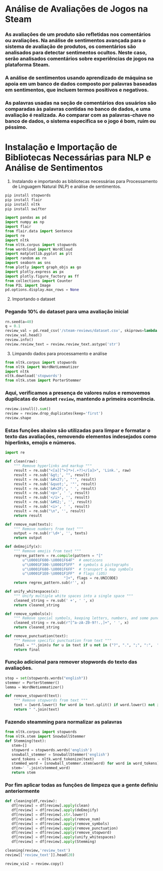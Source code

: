 # Análise de Avaliações de Jogos na Steam

### As avaliações de um produto são refletidas nos comentários ou avaliações. Na análise de sentimentos avançada para o sistema de avaliação de produtos, os comentários são analisados para detectar sentimentos ocultos. Neste caso, serão analisados comentários sobre experiências de jogos na plataforma Steam.

### A análise de sentimentos usando aprendizado de máquina se apoia em um banco de dados composto por palavras baseadas em sentimentos, que incluem termos positivos e negativos.

### As palavras usadas na seção de comentários dos usuários são comparadas às palavras contidas no banco de dados, e uma avaliação é realizada. Ao comparar com as palavras-chave no banco de dados, o sistema especifica se o jogo é bom, ruim ou péssimo.

# Instalação e Importação de Bibliotecas Necessárias para NLP e Análise de Sentimentos

1. Instalando e importando as bibliotecas necessárias para Processamento de Linguagem Natural (NLP) e análise de sentimentos.

```bash
pip install stopwords
pip install flair
pip install nltk
pip install swifter
```

```python
import pandas as pd
import numpy as np
import flair
from flair.data import Sentence
import re
import nltk
from nltk.corpus import stopwords
from wordcloud import WordCloud
import matplotlib.pyplot as plt
import random as rn
import seaborn as sns
from plotly import graph_objs as go
import plotly.express as px
import plotly.figure_factory as ff
from collections import Counter
from PIL import Image
pd.options.display.max_rows = None
```

2. Importando o dataset


### Pegando 10% do dataset para uma avaliação inicial

```python
rn.seed(a=40)
q = 0.1  
review_val = pd.read_csv('/steam-reviews/dataset.csv', skiprows=lambda i: i > 0 and rn.random() > q)
review_val.head()
review.info()
review.review_text = review.review_text.astype('str')
```

3. Limpando dados para processamento e análise

```python
from nltk.corpus import stopwords
from nltk import WordNetLemmatizer
import nltk
nltk.download('stopwords')
from nltk.stem import PorterStemmer
```
### Aqui, verificamos a presença de valores nulos e removemos duplicatas do dataset `review`, mantendo a primeira ocorrência.

```python
review.isnull().sum()
review = review.drop_duplicates(keep='first')
review.shape
```

### Estas funções abaixo são utilizadas para limpar e formatar o texto das avaliações, removendo elementos indesejados como hiperlinks, emojis e números.

```python
import re

def clean(raw):
    """ Remove hyperlinks and markup """
    result = re.sub("<[a][^>]*>(.+?)</[a]>", 'Link.', raw)
    result = re.sub('&gt;', "", result)
    result = re.sub('&#x27;', "'", result)
    result = re.sub('&quot;', '"', result)
    result = re.sub('&#x2F;', ' ', result)
    result = re.sub('<p>', ' ', result)
    result = re.sub('</i>', '', result)
    result = re.sub('&#62;', '', result)
    result = re.sub('<i>', ' ', result)
    result = re.sub("\n", '', result)
    return result

def remove_num(texts):
    """ Remove numbers from text """
    output = re.sub(r'\d+', '', texts)
    return output

def deEmojify(x):
    """ Remove emojis from text """
    regrex_pattern = re.compile(pattern = "["
        u"\U0001F600-\U0001F64F"  # emoticons
        u"\U0001F300-\U0001F5FF"  # symbols & pictographs
        u"\U0001F680-\U0001F6FF"  # transport & map symbols
        u"\U0001F1E0-\U0001F1FF"  # flags (iOS)
                           "]+", flags = re.UNICODE)
    return regrex_pattern.sub(r'', x)

def unify_whitespaces(x):
    """ Unify multiple white spaces into a single space """
    cleaned_string = re.sub(' +', ' ', x)
    return cleaned_string

def remove_symbols(x):
    """ Remove special symbols, keeping letters, numbers, and some punctuation """
    cleaned_string = re.sub(r"[^a-zA-Z0-9?!.,]+", ' ', x)
    return cleaned_string

def remove_punctuation(text):
    """ Remove specific punctuation from text """
    final = "".join(u for u in text if u not in ("?", ".", ";", ":",  "!",'"',','))
    return final
```
### Função adicional para remover stopwords do texto das avaliações.

```python
stop = set(stopwords.words("english"))
stemmer = PorterStemmer()
lemma = WordNetLemmatizer()

def remove_stopword(text):
    """ Remove stopwords from text """
    text = [word.lower() for word in text.split() if word.lower() not in stop]
    return " ".join(text)
```

### Fazendo steamming para normalizar as palavras 

```python
from nltk.corpus import stopwords
from nltk.stem import SnowballStemmer
def Stemming(text):
   stem=[]
   stopword = stopwords.words('english')
   snowball_stemmer = SnowballStemmer('english')
   word_tokens = nltk.word_tokenize(text)
   stemmed_word = [snowball_stemmer.stem(word) for word in word_tokens]
   stem=' '.join(stemmed_word)
   return stem
 ```

 ### Por fim aplicar todas as funções de limpeza que a gente definiu anteriormente

 ```python
 def cleaning(df,review):
    df[review] = df[review].apply(clean)
    df[review] = df[review].apply(deEmojify)
    df[review] = df[review].str.lower()
    df[review] = df[review].apply(remove_num)
    df[review] = df[review].apply(remove_symbols)
    df[review] = df[review].apply(remove_punctuation)
    df[review] = df[review].apply(remove_stopword)
    df[review] = df[review].apply(unify_whitespaces)
    df[review] = df[review].apply(Stemming)
```

```python
cleaning(review,'review_text')
review[['review_text']].head(20)

review_vis2 = review.copy()
```











